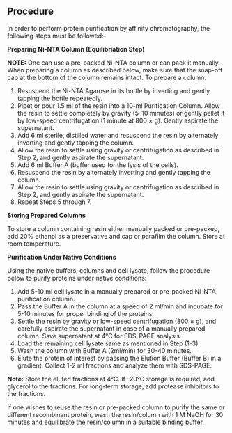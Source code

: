 ## Procedure

In order to perform protein purification by affinity chromatography, the following steps must be followed:-


**Preparing Ni-NTA Column (Equilibriation Step)**

**NOTE:** One can use a pre-packed Ni-NTA column or can pack it manually.
When preparing a column as described below, make sure that the snap-off cap at the bottom of the column remains intact. To prepare a column:

1.	Resuspend the Ni-NTA Agarose in its bottle by inverting and gently tapping the bottle repeatedly.
2.	Pipet or pour 1.5 ml of the resin into a 10-ml Purification Column. Allow the resin to settle completely by gravity (5–10 minutes) or gently pellet it by low-speed centrifugation (1 minute at 800 × g). Gently aspirate the supernatant.
3.	Add 6 ml sterile, distilled water and resuspend the resin by alternately inverting and gently tapping the column.
4.	Allow the resin to settle using gravity or centrifugation as described in Step 2, and gently aspirate the supernatant.
5.	Add 6 ml Buffer A (buffer used for the lysis of the cells).
6.	Resuspend the resin by alternately inverting and gently tapping the column.
7.	Allow the resin to settle using gravity or centrifugation as described in Step 2, and gently aspirate the supernatant.
8.	Repeat Steps 5 through 7.


**Storing Prepared Columns**

To store a column containing resin either manually packed or pre-packed, add 20% ethanol as a preservative and cap or parafilm the column. Store at room temperature.


**Purification Under Native Conditions**

Using the native buffers, columns and cell lysate, follow the procedure below to purify proteins under native conditions:

1.	Add 5-10 ml cell lysate in a manually prepared or pre-packed Ni-NTA purification column.
2.	Pass the Buffer A in the column at a speed of 2 ml/min and incubate for 5-10 minutes for proper binding of the proteins.
3.	Settle the resin by gravity or low-speed centrifugation (800 × g), and carefully aspirate the supernatant in case of a manually prepared column. Save supernatant at 4°C for SDS-PAGE analysis.
4.	Load the remaining cell lysate same as mentioned in Step (1-3).
5.	Wash the column with Buffer A (2ml/min) for 30-40 minutes. 
6.	Elute the protein of interest by passing the Elution Buffer (Buffer B) in a gradient. Collect 1-2 ml fractions and analyze them with SDS-PAGE.

**Note:** Store the eluted fractions at 4°C. If -20°C storage is required, add glycerol to the fractions. For long-term storage, add protease inhibitors to the fractions.

If one wishes to reuse the resin or pre-packed column to purify the same or different recombinant protein, wash the resin/column with 1 M NaOH for 30 minutes and equilibrate the resin/column in a suitable binding buffer. 
